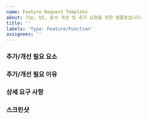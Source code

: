 ```yaml
---
name: Feature Request Template
about: 기능, UI, 문서 개선 및 추가 요청을 위한 템플릿입니다.
title: ''
labels: 'Type: Feature/Function'
assignees: ''
---
```


### 추가/개선 필요 요소

### 추가/개선 필요 이유

### 상세 요구 사항

### 스크린샷

